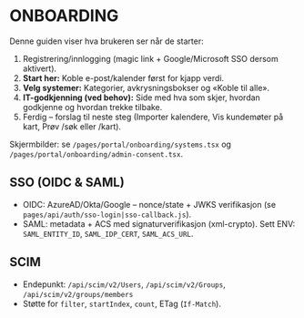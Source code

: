 # ONBOARDING

Denne guiden viser hva brukeren ser når de starter:
1. Registrering/innlogging (magic link + Google/Microsoft SSO dersom aktivert).
2. **Start her:** Koble e-post/kalender først for kjapp verdi.
3. **Velg systemer:** Kategorier, avkrysningsbokser og «Koble til alle».
4. **IT-godkjenning (ved behov):** Side med hva som skjer, hvordan godkjenne og hvordan trekke tilbake.
5. Ferdig – forslag til neste steg (Importer kalendere, Vis kundemøter på kart, Prøv /søk eller /kart).

Skjermbilder: se `/pages/portal/onboarding/systems.tsx` og `/pages/portal/onboarding/admin-consent.tsx`.


## SSO (OIDC & SAML)
- OIDC: AzureAD/Okta/Google – nonce/state + JWKS verifikasjon (se `pages/api/auth/sso-login|sso-callback.js`).
- SAML: metadata + ACS med signaturverifikasjon (xml-crypto). Sett ENV: `SAML_ENTITY_ID`, `SAML_IDP_CERT`, `SAML_ACS_URL`.

## SCIM
- Endepunkt: `/api/scim/v2/Users`, `/api/scim/v2/Groups`, `/api/scim/v2/groups/members`
- Støtte for `filter`, `startIndex`, `count`, ETag (`If-Match`).
